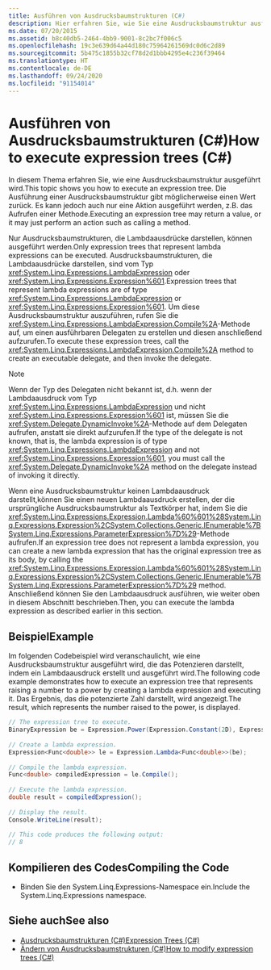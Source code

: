 ```yaml
---
title: Ausführen von Ausdrucksbaumstrukturen (C#)
description: Hier erfahren Sie, wie Sie eine Ausdrucksbaumstruktur ausführen, um einen Wert zurückzugeben oder eine Aktion wie das Aufrufen einer Methode auszuführen.
ms.date: 07/20/2015
ms.assetid: b8c40db5-2464-4bb9-9001-8c2bc7f006c5
ms.openlocfilehash: 19c3e639d64a44d180c75964261569dc0d6c2d89
ms.sourcegitcommit: 5b475c1855b32cf78d2d1bbb4295e4c236f39464
ms.translationtype: HT
ms.contentlocale: de-DE
ms.lasthandoff: 09/24/2020
ms.locfileid: "91154014"
---
```

# <a name="how-to-execute-expression-trees-c"></a><span data-ttu-id="c15bd-103">Ausführen von Ausdrucksbaumstrukturen (C#)</span><span class="sxs-lookup"><span data-stu-id="c15bd-103">How to execute expression trees (C#)</span></span>

<span data-ttu-id="c15bd-104">In diesem Thema erfahren Sie, wie eine Ausdrucksbaumstruktur ausgeführt wird.</span><span class="sxs-lookup"><span data-stu-id="c15bd-104">This topic shows you how to execute an expression tree.</span></span> <span data-ttu-id="c15bd-105">Die Ausführung einer Ausdrucksbaumstruktur gibt möglicherweise einen Wert zurück. Es kann jedoch auch nur eine Aktion ausgeführt werden, z.B. das Aufrufen einer Methode.</span><span class="sxs-lookup"><span data-stu-id="c15bd-105">Executing an expression tree may return a value, or it may just perform an action such as calling a method.</span></span>  
  
 <span data-ttu-id="c15bd-106">Nur Ausdrucksbaumstrukturen, die Lambdaausdrücke darstellen, können ausgeführt werden.</span><span class="sxs-lookup"><span data-stu-id="c15bd-106">Only expression trees that represent lambda expressions can be executed.</span></span> <span data-ttu-id="c15bd-107">Ausdrucksbaumstrukturen, die Lambdaausdrücke darstellen, sind vom Typ <xref:System.Linq.Expressions.LambdaExpression> oder <xref:System.Linq.Expressions.Expression%601>.</span><span class="sxs-lookup"><span data-stu-id="c15bd-107">Expression trees that represent lambda expressions are of type <xref:System.Linq.Expressions.LambdaExpression> or <xref:System.Linq.Expressions.Expression%601>.</span></span> <span data-ttu-id="c15bd-108">Um diese Ausdrucksbaumstruktur auszuführen, rufen Sie die <xref:System.Linq.Expressions.LambdaExpression.Compile%2A>-Methode auf, um einen ausführbaren Delegaten zu erstellen und diesen anschließend aufzurufen.</span><span class="sxs-lookup"><span data-stu-id="c15bd-108">To execute these expression trees, call the <xref:System.Linq.Expressions.LambdaExpression.Compile%2A> method to create an executable delegate, and then invoke the delegate.</span></span>  
  
> [!NOTE]
> <span data-ttu-id="c15bd-109">Wenn der Typ des Delegaten nicht bekannt ist, d.h. wenn der Lambdaausdruck vom Typ <xref:System.Linq.Expressions.LambdaExpression> und nicht <xref:System.Linq.Expressions.Expression%601> ist, müssen Sie die <xref:System.Delegate.DynamicInvoke%2A>-Methode auf dem Delegaten aufrufen, anstatt sie direkt aufzurufen.</span><span class="sxs-lookup"><span data-stu-id="c15bd-109">If the type of the delegate is not known, that is, the lambda expression is of type <xref:System.Linq.Expressions.LambdaExpression> and not <xref:System.Linq.Expressions.Expression%601>, you must call the <xref:System.Delegate.DynamicInvoke%2A> method on the delegate instead of invoking it directly.</span></span>  
  
 <span data-ttu-id="c15bd-110">Wenn eine Ausdrucksbaumstruktur keinen Lambdaausdruck darstellt,können Sie einen neuen Lambdaausdruck erstellen, der die ursprüngliche Ausdrucksbaumstruktur als Textkörper hat, indem Sie die <xref:System.Linq.Expressions.Expression.Lambda%60%601%28System.Linq.Expressions.Expression%2CSystem.Collections.Generic.IEnumerable%7BSystem.Linq.Expressions.ParameterExpression%7D%29>-Methode aufrufen.</span><span class="sxs-lookup"><span data-stu-id="c15bd-110">If an expression tree does not represent a lambda expression, you can create a new lambda expression that has the original expression tree as its body, by calling the <xref:System.Linq.Expressions.Expression.Lambda%60%601%28System.Linq.Expressions.Expression%2CSystem.Collections.Generic.IEnumerable%7BSystem.Linq.Expressions.ParameterExpression%7D%29> method.</span></span> <span data-ttu-id="c15bd-111">Anschließend können Sie den Lambdaausdruck ausführen, wie weiter oben in diesem Abschnitt beschrieben.</span><span class="sxs-lookup"><span data-stu-id="c15bd-111">Then, you can execute the lambda expression as described earlier in this section.</span></span>  
  
## <a name="example"></a><span data-ttu-id="c15bd-112">Beispiel</span><span class="sxs-lookup"><span data-stu-id="c15bd-112">Example</span></span>  

 <span data-ttu-id="c15bd-113">Im folgenden Codebeispiel wird veranschaulicht, wie eine Ausdrucksbaumstruktur ausgeführt wird, die das Potenzieren darstellt, indem ein Lambdaausdruck erstellt und ausgeführt wird.</span><span class="sxs-lookup"><span data-stu-id="c15bd-113">The following code example demonstrates how to execute an expression tree that represents raising a number to a power by creating a lambda expression and executing it.</span></span> <span data-ttu-id="c15bd-114">Das Ergebnis, das die potenzierte Zahl darstellt, wird angezeigt.</span><span class="sxs-lookup"><span data-stu-id="c15bd-114">The result, which represents the number raised to the power, is displayed.</span></span>  
  
```csharp  
// The expression tree to execute.  
BinaryExpression be = Expression.Power(Expression.Constant(2D), Expression.Constant(3D));  
  
// Create a lambda expression.  
Expression<Func<double>> le = Expression.Lambda<Func<double>>(be);  
  
// Compile the lambda expression.  
Func<double> compiledExpression = le.Compile();  
  
// Execute the lambda expression.  
double result = compiledExpression();  
  
// Display the result.  
Console.WriteLine(result);  
  
// This code produces the following output:  
// 8  
```  
  
## <a name="compiling-the-code"></a><span data-ttu-id="c15bd-115">Kompilieren des Codes</span><span class="sxs-lookup"><span data-stu-id="c15bd-115">Compiling the Code</span></span>  
  
- <span data-ttu-id="c15bd-116">Binden Sie den System.Linq.Expressions-Namespace ein.</span><span class="sxs-lookup"><span data-stu-id="c15bd-116">Include the System.Linq.Expressions namespace.</span></span>  
  
## <a name="see-also"></a><span data-ttu-id="c15bd-117">Siehe auch</span><span class="sxs-lookup"><span data-stu-id="c15bd-117">See also</span></span>

- [<span data-ttu-id="c15bd-118">Ausdrucksbaumstrukturen (C#)</span><span class="sxs-lookup"><span data-stu-id="c15bd-118">Expression Trees (C#)</span></span>](./index.md)
- [<span data-ttu-id="c15bd-119">Ändern von Ausdrucksbaumstrukturen (C#)</span><span class="sxs-lookup"><span data-stu-id="c15bd-119">How to modify expression trees (C#)</span></span>](./how-to-modify-expression-trees.md)
